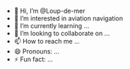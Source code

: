 - 👋 Hi, I’m @Loup-de-mer
- 👀 I’m interested in aviation navigation
- 🌱 I’m currently learning ...
- 💞️ I’m looking to collaborate on ...
- 📫 How to reach me ...
- 😄 Pronouns: ...
- ⚡ Fun fact: ...

<!---
Loup-de-mer/Loup-de-mer is a ✨ special ✨ repository because its `README.md` (this file) appears on your GitHub profile.
You can click the Preview link to take a look at your changes.
--->
